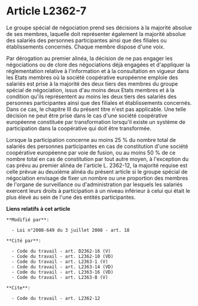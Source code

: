 # Article L2362-7

Le groupe spécial de négociation prend ses décisions à la majorité absolue de ses membres, laquelle doit représenter
également la majorité absolue des salariés des personnes participantes ainsi que des filiales ou établissements concernés.
Chaque membre dispose d'une voix.

Par dérogation au premier alinéa, la décision de ne pas engager les négociations ou de clore des négociations déjà engagées
et d'appliquer la réglementation relative à l'information et à la consultation en vigueur dans les Etats membres où la
société coopérative européenne emploie des salariés est prise à la majorité des deux tiers des membres du groupe spécial de
négociation, issus d'au moins deux Etats membres et à la condition qu'ils représentent au moins les deux tiers des salariés
des personnes participantes ainsi que des filiales et établissements concernés. Dans ce cas, le chapitre III du présent titre
n'est pas applicable. Une telle décision ne peut être prise dans le cas d'une société coopérative européenne constituée par
transformation lorsqu'il existe un système de participation dans la coopérative qui doit être transformée. 

Lorsque la participation concerne au moins 25 % du nombre total de salariés des personnes participantes en cas de
constitution d'une société coopérative européenne par voie de fusion, ou au moins 50 % de ce nombre total en cas de
constitution par tout autre moyen, à l'exception du cas prévu au premier alinéa de l'article L. 2362-12, la majorité requise
est celle prévue au deuxième alinéa du présent article si le groupe spécial de négociation envisage de fixer un nombre ou une
proportion des membres de l'organe de surveillance ou d'administration par lesquels les salariés exercent leurs droits à
participation à un niveau inférieur à celui qui était le plus élevé au sein de l'une des entités participantes.

**Liens relatifs à cet article**

	**Modifié par**:

	  - Loi n°2008-649 du 3 juillet 2008 - art. 18

	**Cité par**:

	  - Code du travail - art. D2362-16 (V)
	  - Code du travail - art. L2362-10 (VD)
	  - Code du travail - art. L2363-1 (V)
	  - Code du travail - art. L2363-14 (VD)
	  - Code du travail - art. L2363-16 (VD)
	  - Code du travail - art. L2363-8 (V)

	**Cite**:

	  - Code du travail - art. L2362-12
